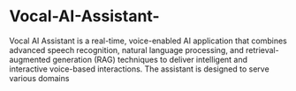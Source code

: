 # Vocal-AI-Assistant-
Vocal AI Assistant is a real-time, voice-enabled AI application that combines advanced speech recognition, natural language processing, and retrieval-augmented generation (RAG) techniques to deliver intelligent and interactive voice-based interactions. The assistant is designed to serve various domains
